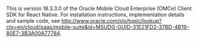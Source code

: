 This is version 18.3.3.0 of the Oracle Mobile Cloud Enterprise (OMCe) Client SDK for React Native.
For installation instructions, implementation details and sample code, see http://www.oracle.com/pls/topic/lookup?ctx=en/cloud/paas/mobile-suite&id=MSUDG-GUID-31E21FD2-37BD-4B19-80E7-3B3A00A77784.
